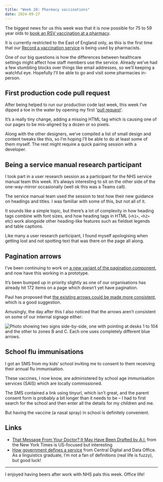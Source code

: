 ```yaml
---
title: "Week 20: Pharmacy vaccinations"
date: 2024-09-27
---
```


The biggest news for us this week was that it is now possible for 75 to 59 year olds to [book an RSV vaccination at a pharmacy](https://www.nhs.uk/nhs-services/pharmacies/book-or-cancel-an-rsv-vaccination-at-a-pharmacy/).

It is currently restricted to the East of England only, as this is the first time that our [Record a vaccination service](https://digital.nhs.uk/services/vaccinations-point-of-care/record-a-vaccination-service) is being used by pharmacists.

One of our big questions is how the differences between healthcare settings might affect how staff members use the service. Already we’ve had a few stumbling blocks over things like email addresses, so we’ll keeping a watchful eye. Hopefully I’ll be able to go and visit some pharmacies in-person.

## First production code pull request

After being helped to run our production code last week, this week I’ve dipped a toe in the water by opening my first '[pull request](https://docs.github.com/en/pull-requests/collaborating-with-pull-requests/proposing-changes-to-your-work-with-pull-requests/about-pull-requests)'.

It’s a really tiny change, adding a missing HTML tag which is causing one of our pages to be mis-aligned by a dozen or so pixels.

Along with the other designers, we’ve compiled a list of small design and content tweaks like this, so I’m hoping I’ll be able to do at least some of them myself. The rest might require a quick pairing session with a developer.

## Being a service manual research participant

I took part in a user research session as a participant for the NHS service manual team this week. It’s always interesting to sit on the other side of the one-way-mirror occasionally (well ok this was a Teams call).

The service manual team used the session to test how their new guidance on headings and titles. I was familiar with some of this, but not all of it.

It sounds like a simple topic, but there’s a lot of complexity in how heading tags combine with font sizes, and how heading tags in HTML (`<h1>`, `<h2>` etc) work alongside other heading-like features such as fieldset legends and table captions.

Like many a user research participant, I found myself apologising when getting lost and not spotting text that was there on the page all along.

## Pagination arrows

I’ve been continuing to work on [a new variant of the pagination component](https://github.com/nhsuk/nhsuk-frontend/pull/1026), and now have this working in a prototype.

It’s been bumped up in priority slightly as one of our organisations has already hit 172 items on a page which doesn’t yet have pagination.

Paul has proposed that [the existing arrows could be made more consistent](https://github.com/nhsuk/nhsuk-frontend/pull/1027), which is a good suggestion.

Amusingly, the day after this I also noticed that the arrows aren’t consistent on some of our internal signage either:

![Photo showing two signs side-by-side, one with pointing at desks 1 to 104 and the other to zones B and C. Each one uses completely different blue arrows.](/images/nhs-arrows.jpg)

## School flu immunisations

I got an SMS from my kids’ school inviting me to consent to them receiving their annual flu immunisation.

These vaccines, I now know, are administered by school age immunisation services (SAIS) which are locally commissioned.

The SMS contained a link using tinyurl, which isn’t great, and the parent consent form is probably a bit longer than it needs to be – I had to first search for the school and then enter all the details for my children and me.

But having the vaccine (a nasal spray) in school is definitely convenient.

## Links

* [That Message From Your Doctor? It May Have Been Drafted by A.I.](https://www.nytimes.com/2024/09/24/health/ai-patient-messages-mychart.html) from the New York Times is US-focused but interesting
* [How government defines a service](https://services.blog.gov.uk/2024/09/25/how-government-defines-a-service/) from Central Digital and Data Office. As a linguistics graduate, I’m not a fan of definitions (real life is fuzzy), but good luck!

---

I enjoyed having beers after work with NHS pals this week. Office life!
